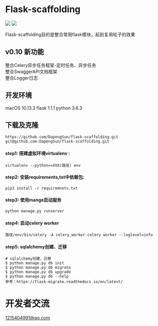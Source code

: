 # Flask-scaffolding
![](https://img.shields.io/badge/version-0.1-green.svg) ![](https://img.shields.io/badge/build-developing-blue.svg)

Flask-scaffolding目的是整合常用flask模块，起到复用轮子的效果<br>

## v0.10 新功能
整合Celery异步任务框架-定时任务、异步任务<br>
整合SwaggerAPI文档框架<br>
整合Logger日志<br>


## 开发环境
macOS 10.13.3 flask 1.1.1 python 3.6.3<br>

## 下载及克隆
```
https://github.com/DapengSun/flask-scaffolding.git
git@github.com:DapengSun/flask-scaffolding.git
```

#### step1: 搭建虚拟环境virtualenv :
```
virtualenv --python==XXX(路径) env
```
#### step2: 安装requirements,txt中依赖包:
```
pip3 install -r requiremnets.txt 
```
#### step3: 使用mange启动服务
```
python manage.py runserver  
```
#### step4: 启动celery worker
 ```
路径/env/bin/celery -A celery_worker.celery worker --loglevel=info
```
#### step5: sqlalchemy创建、迁移
 ```
# sqlalchemy创建、迁移
$ python manage.py db init
$ python manage.py db migrate
$ python manage.py db upgrade
$ python manage.py db --help
参考：https://flask-migrate.readthedocs.io/en/latest/
```

# 开发者交流
1215404991@qq.com<br>


